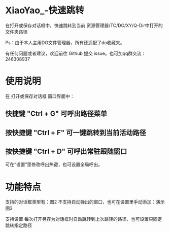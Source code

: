 # XiaoYao_-快速跳转
在打开或保存对话框中，快速跳转到当前 资源管理器/TC/DO/XY/Q-Dir中打开的文件夹路径

Ps：由于本人主用DO文件管理器，所有还适配了do收藏夹。

有任何问题或者建议，欢迎前往 Github 提交 issue。也可加qq群交流：246308937

# 使用说明

在 打开或保存对话框 窗口界面中：

## **快捷键 "Ctrl + G" 可呼出路径菜单**

## **按快捷键 "Ctrl + F" 可一键跳转到当前活动路径**

## **按快捷键 "Ctrl + D" 可呼出常驻跟随窗口**

可在“设置”里修改呼出热键，也可设置全局呼出。

# 功能特点

支持的对话框类型有：图2
不支持自动弹出的窗口，也可在设置里手动添加：演示图3

支持设置 每次打开另存为对话框时自动跳转到上次跳转的路径，也可设置只固定跳转指定路径
